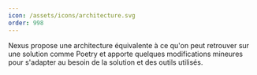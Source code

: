 ```yaml
---
icon: /assets/icons/architecture.svg
order: 998
---
```

Nexus propose une architecture équivalente à ce qu'on peut retrouver sur une solution comme Poetry et apporte quelques modifications mineures pour s'adapter au besoin de la solution et des outils utilisés.